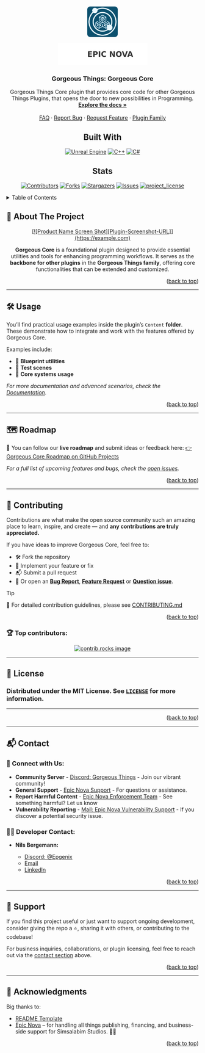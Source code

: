 <a id="readme-top"></a>


<!-- PROJECT LOGO -->
<br />
<div align="center">
  <a href="https://github.com/Epic-Nova/Gorgeous-Core">
    <img src=".github/logo.png" alt="Logo" width="80" height="80">
  </a>

  <a href="">![Epic Nova](./.github/EpicNova-Shield.svg)</a>
<h3 align="center">Gorgeous Things: Gorgeous Core</h3>

  <p align="center">
    Gorgeous Things Core plugin that provides core code for other Gorgeous Things Plugins, that opens the door to new possibilities in Programming.
    <br />
    <a href="https://epic-nova.github.io/Gorgeous-Core/"><strong>Explore the docs »</strong></a>
    <br />
    <br />
    <a href="https://github.com/Epic-Nova/Gorgeous-Core/blob/master/.github/FAQ.md">FAQ</a>
    &middot;
    <a href="https://github.com/Epic-Nova/Gorgeous-Core/issues/new?template=bug_report.md">Report Bug</a>
    &middot;
    <a href="https://github.com/Epic-Nova/Gorgeous-Core/issues/new?template=feature_request.md">Request Feature</a>
    &middot;
    <a href="https://gt.simsalabim.studio">Plugin Family</a>
  </p>
</div>



<!-- PROJECT SHIELDS -->

<div align="center">
  <h2>Built With</h2>

  <a href="">[![Unreal Engine][UnrealEngine-Shield-URL]][Unreal-URL]</a>
  <a href="">![C++][CPP-Shield-URL]</a>
  <a href="">![C#][CSharp-Shield-URL]</a>

</div>

<div align="center">
  <h2>Stats</h2>

  <a href="">[![Contributors][Contributors-Shield-URL]][Contributors-URL]</a>
  <a href="">[![Forks][Forks-Shield-URL]][Forks-URL]</a>
  <a href="">[![Stargazers][Stars-Shield-URL]][Stars-URL]</a>
  <a href="">[![Issues][Issues-Shield-URL]][Issues-URL]</a>
  <a href="">[![project_license][License-Shield-URL]][License-URL]</a>

</div>



<!-- TABLE OF CONTENTS -->
<details>
  <summary>Table of Contents</summary>
  <ol>
    <li>
      <a href="#-about-the-project">About The Project</a>
    </li>
    <li>
      <a href="./.github/DEVELOPMENT.md">Getting Started</a>
      <ul>
        <li><a href="https://github.com/Epic-Nova/Gorgeous-Core/blob/master/.github/DEVELOPMENT.md#-getting-started-with-unreal-engine">Prerequisites</a></li>
        <li><a href="https://github.com/Epic-Nova/Gorgeous-Core/blob/master/.github/DEVELOPMENT.md#-blueprint-only-users-no-c-required">Installation</a></li>
      </ul>
    </li>
    <li><a href="#-usage">Usage</a></li>
    <li><a href="#-roadmap">Roadmap</a></li>
    <li><a href="#-contributing">Contributing</a></li>
    <li><a href="#-license">License</a></li>
    <li><a href="#-contact">Contact</a></li>
    <li><a href="#-acknowledgments">Acknowledgments</a></li>
  </ol>
</details>



<!-- ABOUT THE PROJECT -->
## 🧩 About The Project
<div align="center">
  <a href="">[![Product Name Screen Shot][Plugin-Screenshot-URL]](https://example.com)</a>


**Gorgeous Core** is a foundational plugin designed to provide essential utilities and tools for enhancing programming workflows. It serves as the **backbone for other plugins** in the **Gorgeous Things family**, offering core functionalities that can be extended and customized.

</div>
<p align="right">(<a href="#readme-top">back to top</a>)</p>

---



<!-- USAGE EXAMPLES -->
## 🛠️ Usage

You’ll find practical usage examples inside the plugin’s ```Content``` **folder**. These demonstrate how to integrate and work with the features offered by Gorgeous Core.

Examples include:

  - 📁 **Blueprint utilities**
  - 🧪 **Test scenes**
  - 🔧 **Core systems usage**

*For more documentation and advanced scenarios, check the [Documentation](https://epic-nova.github.io/Gorgeous-Core/).*

<p align="right">(<a href="#readme-top">back to top</a>)</p>

---



<!-- ROADMAP -->
## 🗺️ Roadmap

📌 You can follow our **live roadmap** and submit ideas or feedback here: [👉 Gorgeous Core Roadmap on GitHub Projects](https://github.com/orgs/Epic-Nova/projects/12/views/4)

*For a full list of upcoming features and bugs, check the [open issues](https://github.com/Epic-Nova/Gorgeous-Core/issues).*

<p align="right">(<a href="#readme-top">back to top</a>)</p>

---



<!-- CONTRIBUTING -->
## 🤝 Contributing

Contributions are what make the open source community such an amazing place to learn, inspire, and create — and **any contributions are truly appreciated.**

If you have ideas to improve Gorgeous Core, feel free to:

  - 🛠 Fork the repository
  - 🧪 Implement your feature or fix
  - 📬 Submit a pull request
  - 📣 Or open an **[Bug Report](https://github.com/Epic-Nova/Gorgeous-Core/issues/new?template=bug_report.md)**, **[Feature Request](https://github.com/Epic-Nova/Gorgeous-Core/issues/new?template=feature_request.md)** or **[Question issue](https://github.com/Epic-Nova/Gorgeous-Core/issues/new?template=question.md)**.

> [!TIP]
> 📄 For detailed contribution guidelines, please see [CONTRIBUTING.md](./.github/CONTRIBUTING.md)

<p align="right">(<a href="#readme-top">back to top</a>)</p>

### 🏆 Top contributors:

<div align="center">
  <a href="https://github.com/Epic-Nova/Gorgeous-Core/graphs/contributors">
    <img src="https://contrib.rocks/image?repo=Epic-Nova/Gorgeous-Core" alt="contrib.rocks image" />
  </a>
</div>

---



<!-- LICENSE -->
## 📄 License

### Distributed under the **MIT License.** See [`LICENSE`](./LICENSE) for more information.

---

<p align="right">(<a href="#readme-top">back to top</a>)</p>

---



<!-- CONTACT -->
## 📬 Contact

### 🔗 Connect with Us:
- **Community Server** - [Discord: Gorgeous Things](https://discord.gg/BzqXxBVe5N) - Join our vibrant community!
- **General Support** - [Epic Nova Support](support@epicnova.net) - For questions or assistance.
- **Report Harmful Content** - [Epic Nova Enforcement Team](enforcement@epicnova.net) - See something harmful? Let us know
- **Vulnerability Reporting** - [Mail: Epic Nova Vulnerability Support](vulnerabilities@epicnova.net) - If you discover a potential security issue.

### 👨‍💻 Developer Contact:
- **Nils Bergemann:**

  - [Discord: @Epgenix][Discord-URL]
  - [Email][Developer-Mail]
  - [LinkedIn][LinkedIn-URL]

<p align="right">(<a href="#readme-top">back to top</a>)</p>

---



<!-- SUPPORT -->
## 💖 Support

If you find this project useful or just want to support ongoing development, consider giving the repo a ⭐, sharing it with others, or contributing to the codebase!

For business inquiries, collaborations, or plugin licensing, feel free to reach out via the [contact section](#-contact) above.

<p align="right">(<a href="#readme-top">back to top</a>)</p>

---



<!-- ACKNOWLEDGMENTS -->
## 🙏 Acknowledgments

Big thanks to:
* [README Template][Readme-Template-URL]
* [Epic Nova][EpicNova-URL] – for handling all things publishing, financing, and business-side support for Simsalabim Studios. 💼🚀

<p align="right">(<a href="#readme-top">back to top</a>)</p>



<!-- MARKDOWN LINKS & IMAGES -->
<!-- https://www.markdownguide.org/basic-syntax/#reference-style-links -->
[Contributors-Shield-URL]: https://img.shields.io/github/contributors/Epic-Nova/Gorgeous-Core.svg?style=for-the-badge
[Contributors-URL]: https://github.com/Epic-Nova/Gorgeous-Core/graphs/contributors

[Forks-Shield-URL]: https://img.shields.io/github/forks/Epic-Nova/Gorgeous-Core.svg?style=for-the-badge
[Forks-URL]: https://github.com/Epic-Nova/Gorgeous-Core/network/members

[Stars-Shield-URL]: https://img.shields.io/github/stars/Epic-Nova/Gorgeous-Core.svg?style=for-the-badge
[Stars-URL]: https://github.com/Epic-Nova/Gorgeous-Core/stargazers

[Issues-Shield-URL]: https://img.shields.io/github/issues/Epic-Nova/Gorgeous-Core.svg?style=for-the-badge
[Issues-URL]: https://github.com/Epic-Nova/Gorgeous-Core/issues

[License-Shield-URL]: https://img.shields.io/github/license/Epic-Nova/Gorgeous-Core.svg?style=for-the-badge
[License-URL]: https://github.com/Epic-Nova/Gorgeous-Core/blob/master/LICENSE

[UnrealEngine-Shield-URL]: https://img.shields.io/badge/unrealengine-%23313131.svg?style=for-the-badge&logo=unrealengine&logoColor=white
[Unreal-URL]: https://unrealengine.com

[CPP-Shield-URL]: https://img.shields.io/badge/c++-%2300599C.svg?style=for-the-badge&logo=c%2B%2B&logoColor=white
[CSharp-Shield-URL]: https://img.shields.io/badge/c%23-%23239120.svg?style=for-the-badge&logo=csharp&logoColor=white

[Plugin-Screenshot-URL]: images/screenshot.png

[Developer-Mail]: mailto:nils.bergemann@employee.epicnova.net
[LinkedIn-URL]: https://linkedin.com/in/nils-bergemann-6398a5280

[Discord-URL]: https://discord.com/
[Readme-Template-URL]: https://github.com/othneildrew/Best-README-Template
[EpicNova-URL]: https://epicnova.net